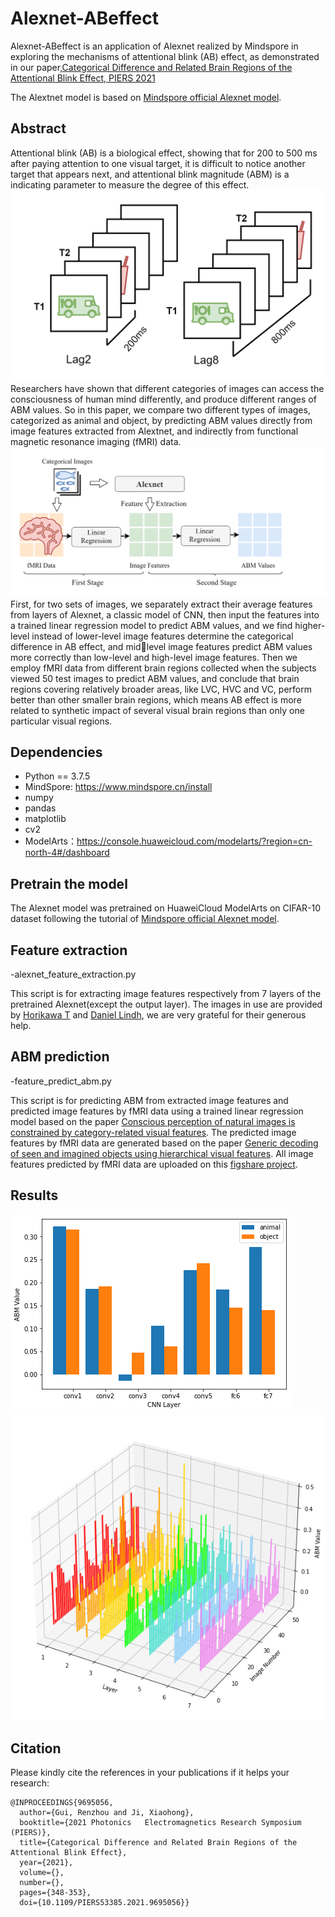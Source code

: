 # Alexnet-ABeffect

Alexnet-ABeffect is an application of Alexnet realized by Mindspore in exploring the mechanisms of attentional blink (AB) effect, as demonstrated in our paper,[Categorical Difference and Related Brain Regions of the Attentional Blink Effect, PIERS 2021](https://arxiv.org/abs/2111.02044)

The Alextnet model is based on [Mindspore official Alexnet model](https://gitee.com/mindspore/models/tree/master/official/cv/alexnet).

## Abstract


Attentional blink (AB) is a biological effect, showing that for 200 to 500 ms after paying attention to one visual target, it is difficult to notice another target that appears next, and attentional blink magnitude (ABM) is a indicating parameter to measure the degree of this effect.
![image](AB.png)
Researchers have shown that different categories of images can access the consciousness of human mind differently, and produce different ranges of ABM values. So in this paper, we compare two different types of images, categorized as animal and object, by predicting ABM values directly from image features extracted from Alextnet, and indirectly from functional magnetic resonance imaging (fMRI) data. 
![image](ABM.png)
First, for two sets of images, we separately extract their average features from layers of Alexnet, a classic model of CNN, then input the features into a trained linear regression model to predict ABM values, and we find higher-level instead of lower-level image features determine the categorical difference in AB effect, and midlevel image features predict ABM values more correctly than low-level and high-level image features. 
Then we employ fMRI data from different brain regions collected when the subjects viewed 50 test images to predict ABM values, and conclude that brain regions covering relatively broader areas, like LVC, HVC and VC, perform better than other smaller brain regions, which means AB effect is more related to synthetic impact of several visual brain regions than only one particular visual regions.


## Dependencies

- Python == 3.7.5
- MindSpore: https://www.mindspore.cn/install
- numpy
- pandas
- matplotlib
- cv2 
- ModelArts：https://console.huaweicloud.com/modelarts/?region=cn-north-4#/dashboard


## Pretrain the model

The Alexnet model was pretrained on HuaweiCloud ModelArts on CIFAR-10 dataset following the tutorial of [Mindspore official Alexnet model](https://gitee.com/mindspore/models/tree/master/official/cv/alexnet).

## Feature extraction

-alexnet_feature_extraction.py

This script is for extracting image features respectively from 7 layers of the pretrained Alexnet(except the output layer).
The images in use are provided by [Horikawa T](https://www.nature.com/articles/ncomms15037?origin=ppub) and [Daniel Lindh](https://www.nature.com/articles/s41467-019-12135-3),  we are very grateful for their generous help.

## ABM prediction

-feature_predict_abm.py

This script is for predicting ABM from extracted image features and predicted image features by fMRI data using a trained linear regression model based on the paper [Conscious perception of natural images is constrained by category-related visual features](https://www.nature.com/articles/s41467-019-12135-3).
The predicted image features by fMRI data are generated based on the paper [Generic decoding of seen and imagined objects using hierarchical visual features](https://www.nature.com/articles/ncomms15037?origin=ppub). 
All image features predicted by fMRI data are uploaded on this [figshare project](https://figshare.com/articles/dataset/Alexnet-ABeffect_predicted_image_features_from_fMRI_data/16960732).

## Results

![image](category.png)
![image](ABM1.png)

## Citation

Please kindly cite the references in your publications if it helps your research:

```
@INPROCEEDINGS{9695056,
  author={Gui, Renzhou and Ji, Xiaohong},
  booktitle={2021 Photonics   Electromagnetics Research Symposium (PIERS)}, 
  title={Categorical Difference and Related Brain Regions of the Attentional Blink Effect}, 
  year={2021},
  volume={},
  number={},
  pages={348-353},
  doi={10.1109/PIERS53385.2021.9695056}}
